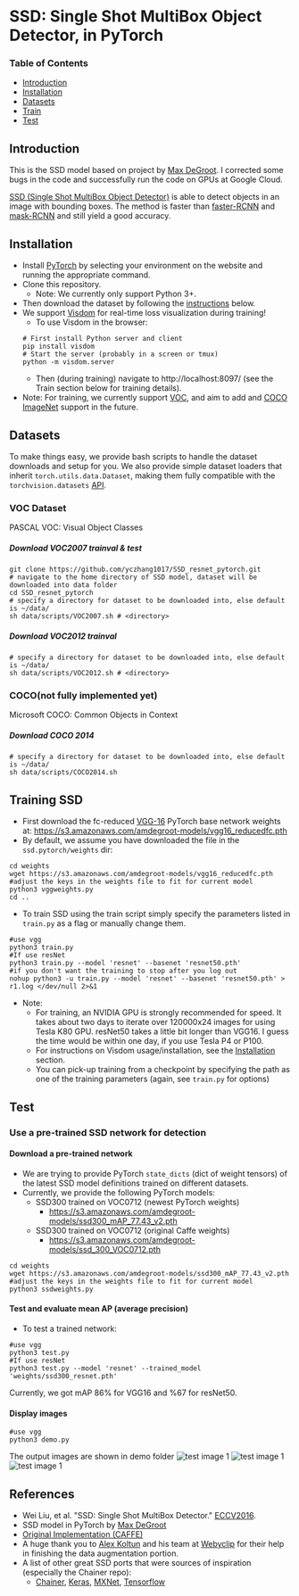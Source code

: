 # SSD: Single Shot MultiBox Object Detector, in PyTorch
### Table of Contents
- <a href='#introduction'>Introduction</a>
- <a href='#installation'>Installation</a>
- <a href='#datasets'>Datasets</a>
- <a href='#train'>Train</a>
- <a href='#test'>Test</a>
&nbsp;
&nbsp;
## Introduction
This is the SSD model based on project by [Max DeGroot](https://github.com/amdegroot/ssd.pytorch/). I corrected some bugs in the code and successfully run the code on GPUs at Google Cloud.  

[SSD (Single Shot MultiBox Object Detector)](https://arxiv.org/pdf/1512.02325.pdf) is able to detect objects in an image with bounding boxes. The method is faster than [faster-RCNN](http://papers.nips.cc/paper/5638-faster-r-cnn-towards-real-time-object-detection-with-region-proposal-networks.pdf) and [mask-RCNN](https://arxiv.org/pdf/1703.06870.pdf%20http://arxiv.org/abs/1703.06870.pdf) and still yield a good accuracy.

## Installation
- Install [PyTorch](http://pytorch.org/) by selecting your environment on the website and running the appropriate command.
- Clone this repository.
  * Note: We currently only support Python 3+.
- Then download the dataset by following the [instructions](#datasets) below.
- We support [Visdom](https://github.com/facebookresearch/visdom) for real-time loss visualization during training!
  * To use Visdom in the browser:
  ```Shell
  # First install Python server and client
  pip install visdom
  # Start the server (probably in a screen or tmux)
  python -m visdom.server
  ```
  * Then (during training) navigate to http://localhost:8097/ (see the Train section below for training details).
- Note: For training, we currently support [VOC](http://host.robots.ox.ac.uk/pascal/VOC/), and aim to add and [COCO](http://mscoco.org/) [ImageNet](http://www.image-net.org/) support in the future.

## Datasets
To make things easy, we provide bash scripts to handle the dataset downloads and setup for you.  We also provide simple dataset loaders that inherit `torch.utils.data.Dataset`, making them fully compatible with the `torchvision.datasets` [API](http://pytorch.org/docs/torchvision/datasets.html).
### VOC Dataset
PASCAL VOC: Visual Object Classes
##### Download VOC2007 trainval & test
```Shell
git clone https://github.com/yczhang1017/SSD_resnet_pytorch.git
# navigate to the home directory of SSD model, dataset will be downloaded into data folder
cd SSD_resnet_pytorch
# specify a directory for dataset to be downloaded into, else default is ~/data/
sh data/scripts/VOC2007.sh # <directory>
```
##### Download VOC2012 trainval
```Shell
# specify a directory for dataset to be downloaded into, else default is ~/data/
sh data/scripts/VOC2012.sh # <directory>
```

### COCO(not fully implemented yet)
Microsoft COCO: Common Objects in Context

##### Download COCO 2014
```Shell
# specify a directory for dataset to be downloaded into, else default is ~/data/
sh data/scripts/COCO2014.sh
```
## Training SSD
- First download the fc-reduced [VGG-16](https://arxiv.org/abs/1409.1556) PyTorch base network weights at:              https://s3.amazonaws.com/amdegroot-models/vgg16_reducedfc.pth
- By default, we assume you have downloaded the file in the `ssd.pytorch/weights` dir:

```Shell
cd weights
wget https://s3.amazonaws.com/amdegroot-models/vgg16_reducedfc.pth
#adjust the keys in the weights file to fit for current model
python3 vggweights.py
cd ..
```

- To train SSD using the train script simply specify the parameters listed in `train.py` as a flag or manually change them.

```Shell
#use vgg 
python3 train.py 
#If use resNet 
python3 train.py --model 'resnet' --basenet 'resnet50.pth' 
#if you don't want the training to stop after you log out
nohup python3 -u train.py --model 'resnet' --basenet 'resnet50.pth' > r1.log </dev/null 2>&1
```
- Note:
  * For training, an NVIDIA GPU is strongly recommended for speed. It takes about two days to iterate over 120000x24 images for using Tesla K80 GPU. resNet50 takes a little bit longer than VGG16. I guess the time would be within one day, if you use Tesla P4 or P100.
  * For instructions on Visdom usage/installation, see the <a href='#installation'>Installation</a> section.
  * You can pick-up training from a checkpoint by specifying the path as one of the training parameters (again, see `train.py` for options)

## Test
### Use a pre-trained SSD network for detection
#### Download a pre-trained network
- We are trying to provide PyTorch `state_dicts` (dict of weight tensors) of the latest SSD model definitions trained on different datasets.  
- Currently, we provide the following PyTorch models:
    * SSD300 trained on VOC0712 (newest PyTorch weights)
      - https://s3.amazonaws.com/amdegroot-models/ssd300_mAP_77.43_v2.pth
    * SSD300 trained on VOC0712 (original Caffe weights)
      - https://s3.amazonaws.com/amdegroot-models/ssd_300_VOC0712.pth
```Shell      
cd weights
wget https://s3.amazonaws.com/amdegroot-models/ssd300_mAP_77.43_v2.pth
#adjust the keys in the weights file to fit for current model
python3 ssdweights.py      
```
#### Test and evaluate mean AP (average precision)
- To test a trained network:
```Shell
#use vgg 
python3 test.py
#If use resNet
python3 test.py --model 'resnet' --trained_model 'weights/ssd300_resnet.pth'
```
Currently, we got mAP 86% for VGG16 and %67 for resNet50.

#### Display images
```Shell
#use vgg 
python3 demo.py
```
The output images are shown in demo folder
![test image 1](demo/output72.png)
![test image 1](demo/output1229.png)
![test image 1](doc/SSD.jpg)





## References
- Wei Liu, et al. "SSD: Single Shot MultiBox Detector." [ECCV2016]((http://arxiv.org/abs/1512.02325)).
- SSD model in PyTorch by [Max DeGroot](https://github.com/amdegroot/ssd.pytorch/)
- [Original Implementation (CAFFE)](https://github.com/weiliu89/caffe/tree/ssd)
- A huge thank you to [Alex Koltun](https://github.com/alexkoltun) and his team at [Webyclip](webyclip.com) for their help in finishing the data augmentation portion.
- A list of other great SSD ports that were sources of inspiration (especially the Chainer repo):
  * [Chainer](https://github.com/Hakuyume/chainer-ssd), [Keras](https://github.com/rykov8/ssd_keras), [MXNet](https://github.com/zhreshold/mxnet-ssd), [Tensorflow](https://github.com/balancap/SSD-Tensorflow)
